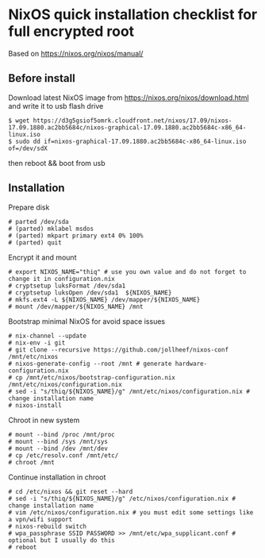 # NixOS quick installation checklist for full encrypted root

Based on https://nixos.org/nixos/manual/

## Before install

Download latest NixOS image from https://nixos.org/nixos/download.html and write it to usb flash drive

    $ wget https://d3g5gsiof5omrk.cloudfront.net/nixos/17.09/nixos-17.09.1880.ac2bb5684c/nixos-graphical-17.09.1880.ac2bb5684c-x86_64-linux.iso
    $ sudo dd if=nixos-graphical-17.09.1880.ac2bb5684c-x86_64-linux.iso of=/dev/sdX

then reboot && boot from usb

## Installation

Prepare disk

    # parted /dev/sda
    # (parted) mklabel msdos
    # (parted) mkpart primary ext4 0% 100%
    # (parted) quit

Encrypt it and mount

    # export NIXOS_NAME="thiq" # use you own value and do not forget to change it in configuration.nix
    # cryptsetup luksFormat /dev/sda1
    # cryptsetup luksOpen /dev/sda1  ${NIXOS_NAME}
    # mkfs.ext4 -L ${NIXOS_NAME} /dev/mapper/${NIXOS_NAME}
    # mount /dev/mapper/${NIXOS_NAME} /mnt

Bootstrap minimal NixOS for avoid space issues

    # nix-channel --update
    # nix-env -i git
    # git clone --recursive https://github.com/jollheef/nixos-conf /mnt/etc/nixos
    # nixos-generate-config --root /mnt # generate hardware-configuration.nix
    # cp /mnt/etc/nixos/bootstrap-configuration.nix /mnt/etc/nixos/configuration.nix
    # sed -i "s/thiq/${NIXOS_NAME}/g" /mnt/etc/nixos/configuration.nix # change installation name
    # nixos-install

Chroot in new system

    # mount --bind /proc /mnt/proc
    # mount --bind /sys /mnt/sys
    # mount --bind /dev /mnt/dev
    # cp /etc/resolv.conf /mnt/etc/
    # chroot /mnt

Continue installation in chroot

    # cd /etc/nixos && git reset --hard
    # sed -i "s/thiq/${NIXOS_NAME}/g" /etc/nixos/configuration.nix # change installation name
    # vim /etc/nixos/configuration.nix # you must edit some settings like a vpn/wifi support
    # nixos-rebuild switch
    # wpa_passphrase SSID PASSWORD >> /mnt/etc/wpa_supplicant.conf # optional but I usually do this
    # reboot

